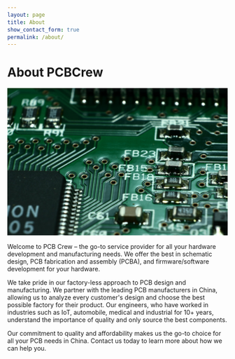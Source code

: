 ```yaml
---
layout: page
title: About
show_contact_form: true
permalink: /about/
---
```


# About PCBCrew

![Image of PCB](/assets/img/pcb2.jpg)

Welcome to PCB Crew – the go-to service provider for all your hardware development and manufacturing needs. We offer the best in schematic design, PCB fabrication and assembly (PCBA), and firmware/software development for your hardware.

We take pride in our factory-less approach to PCB design and manufacturing. We partner with the leading PCB manufacturers in China, allowing us to analyze every customer's design and choose the best possible factory for their product. Our engineers, who have worked in industries such as IoT, automobile, medical and industrial for 10+ years, understand the importance of quality and only source the best components.

Our commitment to quality and affordability makes us the go-to choice for all your PCB needs in China. Contact us today to learn more about how we can help you.
